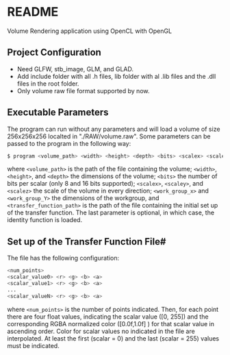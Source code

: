 # README #

Volume Rendering application using OpenCL with OpenGL

## Project Configuration ##
- Need GLFW, stb_image, GLM, and GLAD. 
- Add include folder with all .h files, lib folder with al .lib files and the .dll files in the root folder.
- Only volume raw file format supported by now.


## Executable Parameters #
The program can run without any parameters and will load a volume of size 256x256x256 localted in "./RAW/volume.raw". Some parameters can be passed to the program in the following way: 

```sh
$ program <volume_path> <width> <height> <depth> <bits> <scalex> <scaley> <scalez> <work_group_x> <work_group_Y> [<transfer_func_path>]
```

where `<volume_path>` is the path of the file containing the volume; `<width>`, `<height>`, and `<depth>` the dimensions of the volume; `<bits>` the number of bits per scalar (only 8 and 16 bits supported); `<scalex>`, `<scaley>`, and `<scalez>` the scale of the volume in every direction; `<work_group_x>` and `<work_group_Y>` the dimensions of the workgroup, and `<transfer_function_path>` is the path of the file containing the initial set up of the transfer function. The last parameter is optional, in which case, the identity function is loaded.

## Set up of the Transfer Function File#

The file has the following configuration:

```sh
<num_points>
<scalar_value0> <r> <g> <b> <a>
<scalar_value1> <r> <g> <b> <a>
...
<scalar_valueN> <r> <g> <b> <a>
```

where  `<num_points>` is the number of points indicated. Then, for each point there are four float values, indicating the scalar value ([0, 255]) and the corresponding RGBA normalized color ([0.0f,1.0f] ) for that scalar value in ascending order. Color for scalar values no indicated in the file are interpolated. At least the first (scalar = 0) and the last (scalar = 255) values must be indicated.

